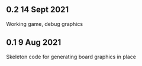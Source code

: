 ## 0.2 14 Sept 2021

Working game, debug graphics

## 0.1 9 Aug 2021

Skeleton code for generating board graphics in place
